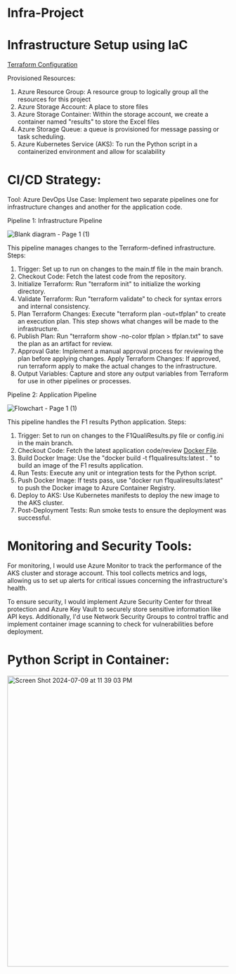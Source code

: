 # Infra-Project

# Infrastructure Setup using IaC

[Terraform Configuration](main.tf)

Provisioned Resources:
1. Azure Resource Group: A resource group to logically group all the resources for this project
2. Azure Storage Account: A place to store files
3. Azure Storage Container: Within the storage account, we create a container named "results" to store the Excel files
4. Azure Storage Queue: a queue is provisioned for message passing or task scheduling.
5. Azure Kubernetes Service (AKS): To run the Python script in a containerized environment and allow for scalability


# CI/CD Strategy:
Tool: Azure DevOps 
Use Case: Implement two separate pipelines one for infrastructure changes and another for the application code.

Pipeline 1: Infrastructure Pipeline

![Blank diagram - Page 1 (1)](https://github.com/user-attachments/assets/02cf4701-0f9e-4406-b944-32562006a626)

This pipeline manages changes to the Terraform-defined infrastructure.
Steps:
1. Trigger: Set up to run on changes to the main.tf file in the main branch.
2. Checkout Code: Fetch the latest code from the repository.
3. Initialize Terraform: Run "terraform init" to initialize the working directory.
4. Validate Terraform: Run "terraform validate" to check for syntax errors and internal consistency.
5. Plan Terraform Changes: Execute "terraform plan -out=tfplan" to create an execution plan. This step shows what changes will be made to the infrastructure.
6. Publish Plan: Run "terraform show -no-color tfplan > tfplan.txt" to save the plan as an artifact for review.
7. Approval Gate: Implement a manual approval process for reviewing the plan before applying changes.
Apply Terraform Changes: If approved, run terraform apply to make the actual changes to the infrastructure.
8. Output Variables: Capture and store any output variables from Terraform for use in other pipelines or processes.

Pipeline 2: Application Pipeline

![Flowchart - Page 1 (1)](https://github.com/Ik3Ogwu/Azure-Project/assets/161030400/93329b28-dcc5-492e-a111-e67955cf4781)

This pipeline handles the F1 results Python application.
Steps:
1. Trigger: Set to run on changes to the F1QualiResults.py file or config.ini in the main branch.
2. Checkout Code: Fetch the latest application code/review [Docker File](Dockerfile).
3. Build Docker Image: Use the "docker build -t f1qualiresults:latest . " to build an image of the F1 results application.
4. Run Tests: Execute any unit or integration tests for the Python script.
5. Push Docker Image: If tests pass, use "docker run f1qualiresults:latest" to push the Docker image to Azure Container Registry.
6. Deploy to AKS: Use Kubernetes manifests to deploy the new image to the AKS cluster.
7. Post-Deployment Tests: Run smoke tests to ensure the deployment was successful.

# Monitoring and Security Tools:
For monitoring, I would use Azure Monitor to track the performance of the AKS cluster and storage account. This tool collects metrics and logs, allowing us to set up alerts for critical issues concerning the infrastructure's health.

To ensure security, I would implement Azure Security Center for threat protection and Azure Key Vault to securely store sensitive information like API keys. Additionally, I'd use Network Security Groups to control traffic and implement container image scanning to check for vulnerabilities before deployment.

# Python Script in Container:
<img width="662" alt="Screen Shot 2024-07-09 at 11 39 03 PM" src="https://github.com/Ik3Ogwu/Azure-Project/assets/161030400/94caf628-f3c7-4ac8-890c-c96039bf3efe">



